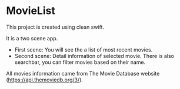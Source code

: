 # MovieList

This project is created using clean swift. 

It is a two scene app. 
 - First scene: You will see the a list of most recent movies.
 - Second scene: Detail information of selected movie.
There is also searchbar, you can filter movies based on their name.


All movies information came from The Movie Database website (https://api.themoviedb.org/3/).
